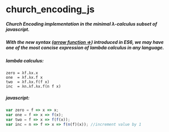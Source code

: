 # church_encoding_js

##### Church Encoding implementation in the minimal λ-calculus subset of javascript. 
##### With the new syntax ([arrow function =>](https://developer.moxilla.org/en-US/docs/Web/JavaScript/Reference/Functions/Arrow_functions)) introduced in ES6, we may have one of the most concise expression of lambda calculus in any language.



##### lambda calculus:
```
zero = λf.λx.x     
one  = λf.λx.f x
two  = λf.λx.f(f x)
inc  = λn.λf.λx.f(n f x)
```



##### javascript:
```javascript
var zero = f => x => x;
var one = f => x => f(x);
var two = f => x => f(f(x));
var inc = n => f => x => f(n(f)(x)); //increment value by 1
```

